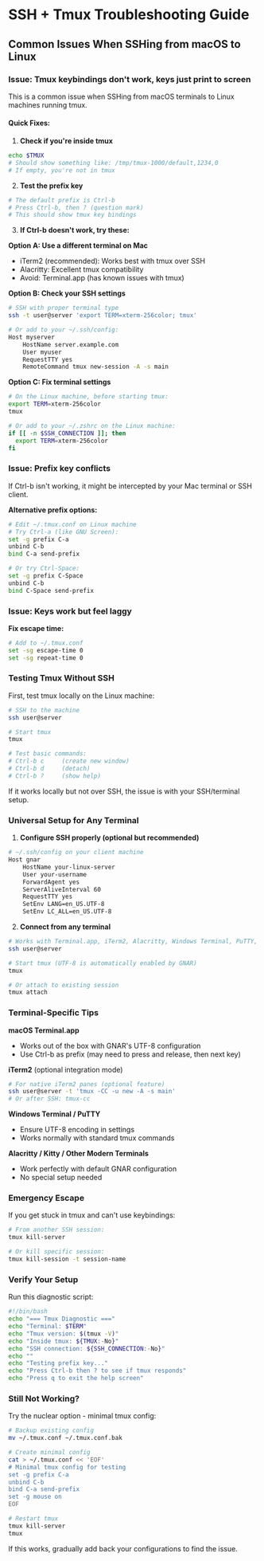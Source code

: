 # SSH + Tmux Troubleshooting Guide

## Common Issues When SSHing from macOS to Linux

### Issue: Tmux keybindings don't work, keys just print to screen

This is a common issue when SSHing from macOS terminals to Linux machines running tmux.

#### Quick Fixes:

1. **Check if you're inside tmux**
```bash
echo $TMUX
# Should show something like: /tmp/tmux-1000/default,1234,0
# If empty, you're not in tmux
```

2. **Test the prefix key**
```bash
# The default prefix is Ctrl-b
# Press Ctrl-b, then ? (question mark)
# This should show tmux key bindings
```

3. **If Ctrl-b doesn't work, try these:**

**Option A: Use a different terminal on Mac**
- iTerm2 (recommended): Works best with tmux over SSH
- Alacritty: Excellent tmux compatibility
- Avoid: Terminal.app (has known issues with tmux)

**Option B: Check your SSH settings**
```bash
# SSH with proper terminal type
ssh -t user@server 'export TERM=xterm-256color; tmux'

# Or add to your ~/.ssh/config:
Host myserver
    HostName server.example.com
    User myuser
    RequestTTY yes
    RemoteCommand tmux new-session -A -s main
```

**Option C: Fix terminal settings**
```bash
# On the Linux machine, before starting tmux:
export TERM=xterm-256color
tmux

# Or add to your ~/.zshrc on the Linux machine:
if [[ -n $SSH_CONNECTION ]]; then
  export TERM=xterm-256color
fi
```

### Issue: Prefix key conflicts

If Ctrl-b isn't working, it might be intercepted by your Mac terminal or SSH client.

**Alternative prefix options:**
```bash
# Edit ~/.tmux.conf on Linux machine
# Try Ctrl-a (like GNU Screen):
set -g prefix C-a
unbind C-b
bind C-a send-prefix

# Or try Ctrl-Space:
set -g prefix C-Space
unbind C-b
bind C-Space send-prefix
```

### Issue: Keys work but feel laggy

**Fix escape time:**
```bash
# Add to ~/.tmux.conf
set -sg escape-time 0
set -sg repeat-time 0
```

### Testing Tmux Without SSH

First, test tmux locally on the Linux machine:
```bash
# SSH to the machine
ssh user@server

# Start tmux
tmux

# Test basic commands:
# Ctrl-b c     (create new window)
# Ctrl-b d     (detach)
# Ctrl-b ?     (show help)
```

If it works locally but not over SSH, the issue is with your SSH/terminal setup.

### Universal Setup for Any Terminal

1. **Configure SSH properly (optional but recommended)**
```bash
# ~/.ssh/config on your client machine
Host gnar
    HostName your-linux-server
    User your-username
    ForwardAgent yes
    ServerAliveInterval 60
    RequestTTY yes
    SetEnv LANG=en_US.UTF-8
    SetEnv LC_ALL=en_US.UTF-8
```

2. **Connect from any terminal**
```bash
# Works with Terminal.app, iTerm2, Alacritty, Windows Terminal, PuTTY, etc.
ssh user@server

# Start tmux (UTF-8 is automatically enabled by GNAR)
tmux

# Or attach to existing session
tmux attach
```

### Terminal-Specific Tips

**macOS Terminal.app**
- Works out of the box with GNAR's UTF-8 configuration
- Use Ctrl-b as prefix (may need to press and release, then next key)

**iTerm2** (optional integration mode)
```bash
# For native iTerm2 panes (optional feature)
ssh user@server -t 'tmux -CC -u new -A -s main'
# Or after SSH: tmux-cc
```

**Windows Terminal / PuTTY**
- Ensure UTF-8 encoding in settings
- Works normally with standard tmux commands

**Alacritty / Kitty / Other Modern Terminals**
- Work perfectly with default GNAR configuration
- No special setup needed

### Emergency Escape

If you get stuck in tmux and can't use keybindings:
```bash
# From another SSH session:
tmux kill-server

# Or kill specific session:
tmux kill-session -t session-name
```

### Verify Your Setup

Run this diagnostic script:
```bash
#!/bin/bash
echo "=== Tmux Diagnostic ==="
echo "Terminal: $TERM"
echo "Tmux version: $(tmux -V)"
echo "Inside tmux: ${TMUX:-No}"
echo "SSH connection: ${SSH_CONNECTION:-No}"
echo ""
echo "Testing prefix key..."
echo "Press Ctrl-b then ? to see if tmux responds"
echo "Press q to exit the help screen"
```

### Still Not Working?

Try the nuclear option - minimal tmux config:
```bash
# Backup existing config
mv ~/.tmux.conf ~/.tmux.conf.bak

# Create minimal config
cat > ~/.tmux.conf << 'EOF'
# Minimal tmux config for testing
set -g prefix C-a
unbind C-b
bind C-a send-prefix
set -g mouse on
EOF

# Restart tmux
tmux kill-server
tmux
```

If this works, gradually add back your configurations to find the issue.